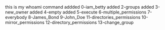 this is my whoami command
addded 0-iam_betty
added 2-groups
added 3-new_owner
added 4-empty
added 5-execute
6-multiple_permissions
7-everybody
8-James_Bond
9-John_Doe
11-directories_permissions
10-mirror_permissions
12-directory_permissions
13-change_group

